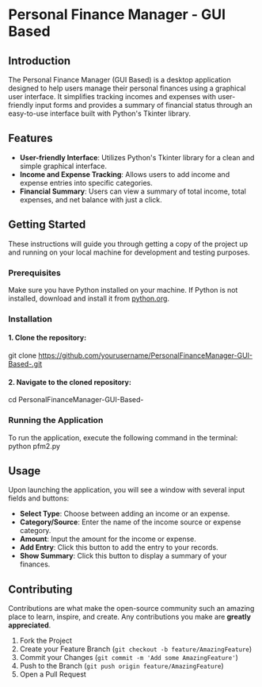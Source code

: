 # Personal Finance Manager - GUI Based

## Introduction
The Personal Finance Manager (GUI Based) is a desktop application designed to help users manage their personal finances using a graphical user interface. It simplifies tracking incomes and expenses with user-friendly input forms and provides a summary of financial status through an easy-to-use interface built with Python's Tkinter library.

## Features
- **User-friendly Interface**: Utilizes Python's Tkinter library for a clean and simple graphical interface.
- **Income and Expense Tracking**: Allows users to add income and expense entries into specific categories.
- **Financial Summary**: Users can view a summary of total income, total expenses, and net balance with just a click.

## Getting Started
These instructions will guide you through getting a copy of the project up and running on your local machine for development and testing purposes.

### Prerequisites
Make sure you have Python installed on your machine. If Python is not installed, download and install it from [python.org](https://www.python.org/downloads/).

### Installation
#### 1. Clone the repository:
git clone https://github.com/yourusername/PersonalFinanceManager-GUI-Based-.git


#### 2. Navigate to the cloned repository:
cd PersonalFinanceManager-GUI-Based-

### Running the Application
To run the application, execute the following command in the terminal:
python pfm2.py


## Usage
Upon launching the application, you will see a window with several input fields and buttons:
- **Select Type**: Choose between adding an income or an expense.
- **Category/Source**: Enter the name of the income source or expense category.
- **Amount**: Input the amount for the income or expense.
- **Add Entry**: Click this button to add the entry to your records.
- **Show Summary**: Click this button to display a summary of your finances.

## Contributing
Contributions are what make the open-source community such an amazing place to learn, inspire, and create. Any contributions you make are **greatly appreciated**.

1. Fork the Project
2. Create your Feature Branch (`git checkout -b feature/AmazingFeature`)
3. Commit your Changes (`git commit -m 'Add some AmazingFeature'`)
4. Push to the Branch (`git push origin feature/AmazingFeature`)
5. Open a Pull Request
